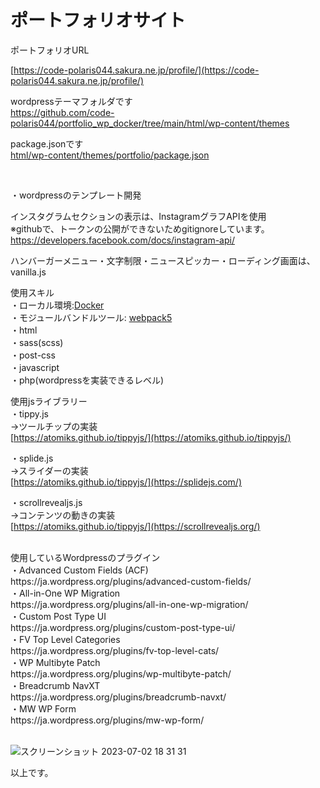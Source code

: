 # ポートフォリオサイト

ポートフォリオURL<br>

[https://code-polaris044.sakura.ne.jp/profile/](https://code-polaris044.sakura.ne.jp/profile/)

wordpressテーマフォルダです<br>
https://github.com/code-polaris044/portfolio_wp_docker/tree/main/html/wp-content/themes

package.jsonです<br>
[html/wp-content/themes/portfolio/package.json](https://github.com/code-polaris044/portfolio_wp_docker/blob/main/html/wp-content/themes/portfolio/package.json)

<br>

・wordpressのテンプレート開発

インスタグラムセクションの表示は、InstagramグラフAPIを使用<br>
※githubで、トークンの公開ができないためgitignoreしています。<br>
https://developers.facebook.com/docs/instagram-api/

ハンバーガーメニュー・文字制限・ニュースピッカー・ローディング画面は、vanilla.js

使用スキル<br>
・ローカル環境:[Docker](https://www.docker.com/)<br>
・モジュールバンドルツール: [webpack5](https://webpack.js.org/)<br>
・html<br>
・sass(scss)<br>
・post-css<br>
・javascript<br>
・php(wordpressを実装できるレベル)<br>

使用jsライブラリー<br>
・tippy.js<br>
→ツールチップの実装<br>
[https://atomiks.github.io/tippyjs/](https://atomiks.github.io/tippyjs/)
<br>

・splide.js<br>
→スライダーの実装<br>
[https://atomiks.github.io/tippyjs/](https://splidejs.com/)
<br>

・scrollrevealjs.js<br>
→コンテンツの動きの実装<br>
[https://atomiks.github.io/tippyjs/](https://scrollrevealjs.org/)
<br>

<br>
使用しているWordpressのプラグイン<br>
・Advanced Custom Fields (ACF)<br>
https://ja.wordpress.org/plugins/advanced-custom-fields/
<br>
・All-in-One WP Migration<br>
https://ja.wordpress.org/plugins/all-in-one-wp-migration/
<br>
・Custom Post Type UI<br>
https://ja.wordpress.org/plugins/custom-post-type-ui/
<br>
・FV Top Level Categories<br>
https://ja.wordpress.org/plugins/fv-top-level-cats/
<br>
・WP Multibyte Patch<br>
https://ja.wordpress.org/plugins/wp-multibyte-patch/
<br>
・Breadcrumb NavXT<br>
https://ja.wordpress.org/plugins/breadcrumb-navxt/
<br>
・MW WP Form<br>
https://ja.wordpress.org/plugins/mw-wp-form/
<br><br>


![スクリーンショット 2023-07-02 18 31 31](https://github.com/code-polaris044/portfolio_wp_docker/assets/118881278/52120b9f-c770-4935-bd1d-d9693c622c37)


以上です。
